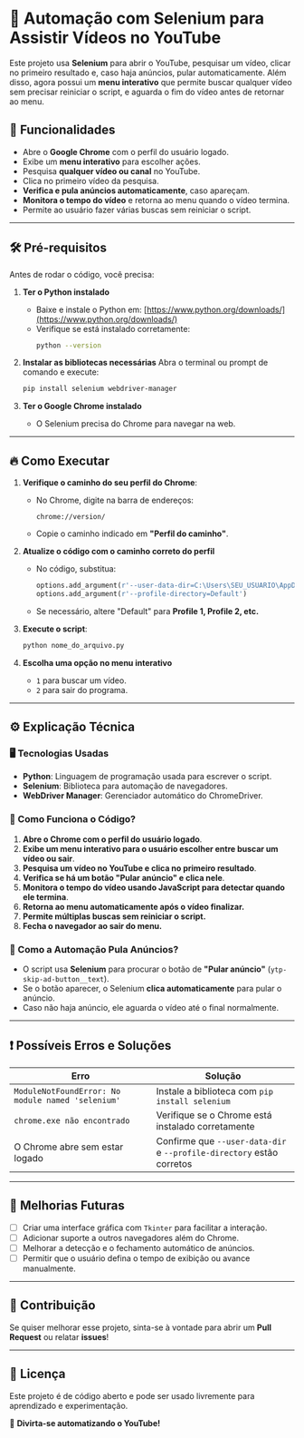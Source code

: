 # 🚀 Automação com Selenium para Assistir Vídeos no YouTube

Este projeto usa **Selenium** para abrir o YouTube, pesquisar um vídeo, clicar no primeiro resultado e, caso haja anúncios, pular automaticamente. Além disso, agora possui um **menu interativo** que permite buscar qualquer vídeo sem precisar reiniciar o script, e aguarda o fim do vídeo antes de retornar ao menu.

## 📌 Funcionalidades
- Abre o **Google Chrome** com o perfil do usuário logado.
- Exibe um **menu interativo** para escolher ações.
- Pesquisa **qualquer vídeo ou canal** no YouTube.
- Clica no primeiro vídeo da pesquisa.
- **Verifica e pula anúncios automaticamente**, caso apareçam.
- **Monitora o tempo do vídeo** e retorna ao menu quando o vídeo termina.
- Permite ao usuário fazer várias buscas sem reiniciar o script.

---

## 🛠️ Pré-requisitos
Antes de rodar o código, você precisa:

1. **Ter o Python instalado**
   - Baixe e instale o Python em: [https://www.python.org/downloads/](https://www.python.org/downloads/)
   - Verifique se está instalado corretamente:
     ```bash
     python --version
     ```

2. **Instalar as bibliotecas necessárias**
   Abra o terminal ou prompt de comando e execute:
   ```bash
   pip install selenium webdriver-manager
   ```

3. **Ter o Google Chrome instalado**
   - O Selenium precisa do Chrome para navegar na web.

---

## 🔥 Como Executar
1. **Verifique o caminho do seu perfil do Chrome**:
   - No Chrome, digite na barra de endereços:
     ```
     chrome://version/
     ```
   - Copie o caminho indicado em **"Perfil do caminho"**.

2. **Atualize o código com o caminho correto do perfil**
   - No código, substitua:
     ```python
     options.add_argument(r'--user-data-dir=C:\Users\SEU_USUARIO\AppData\Local\Google\Chrome\User Data')
     options.add_argument(r'--profile-directory=Default')
     ```
   - Se necessário, altere "Default" para **Profile 1, Profile 2, etc.**

3. **Execute o script**:
   ```bash
   python nome_do_arquivo.py
   ```

4. **Escolha uma opção no menu interativo**
   - `1` para buscar um vídeo.
   - `2` para sair do programa.

---

## ⚙️ Explicação Técnica
### 🖥️ Tecnologias Usadas
- **Python**: Linguagem de programação usada para escrever o script.
- **Selenium**: Biblioteca para automação de navegadores.
- **WebDriver Manager**: Gerenciador automático do ChromeDriver.

### 📜 Como Funciona o Código?
1. **Abre o Chrome com o perfil do usuário logado**.
2. **Exibe um menu interativo para o usuário escolher entre buscar um vídeo ou sair**.
3. **Pesquisa um vídeo no YouTube e clica no primeiro resultado**.
4. **Verifica se há um botão "Pular anúncio" e clica nele**.
5. **Monitora o tempo do vídeo usando JavaScript para detectar quando ele termina**.
6. **Retorna ao menu automaticamente após o vídeo finalizar.**
7. **Permite múltiplas buscas sem reiniciar o script.**
8. **Fecha o navegador ao sair do menu.**

### 🔄 Como a Automação Pula Anúncios?
- O script usa **Selenium** para procurar o botão de **"Pular anúncio"** (`ytp-skip-ad-button__text`).
- Se o botão aparecer, o Selenium **clica automaticamente** para pular o anúncio.
- Caso não haja anúncio, ele aguarda o vídeo até o final normalmente.

---

## ❗ Possíveis Erros e Soluções
| Erro | Solução |
|------|---------|
| `ModuleNotFoundError: No module named 'selenium'` | Instale a biblioteca com `pip install selenium` |
| `chrome.exe não encontrado` | Verifique se o Chrome está instalado corretamente |
| O Chrome abre sem estar logado | Confirme que `--user-data-dir` e `--profile-directory` estão corretos |

---

## 📌 Melhorias Futuras
- [ ] Criar uma interface gráfica com `Tkinter` para facilitar a interação.
- [ ] Adicionar suporte a outros navegadores além do Chrome.
- [ ] Melhorar a detecção e o fechamento automático de anúncios.
- [ ] Permitir que o usuário defina o tempo de exibição ou avance manualmente.

---

## 🤝 Contribuição
Se quiser melhorar esse projeto, sinta-se à vontade para abrir um **Pull Request** ou relatar **issues**!

---

## 📝 Licença
Este projeto é de código aberto e pode ser usado livremente para aprendizado e experimentação.

🚀 **Divirta-se automatizando o YouTube!**
